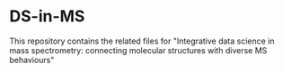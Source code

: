# DS-in-MS
This repository contains the related files for "Integrative data science in mass spectrometry: connecting molecular structures with diverse MS behaviours"
